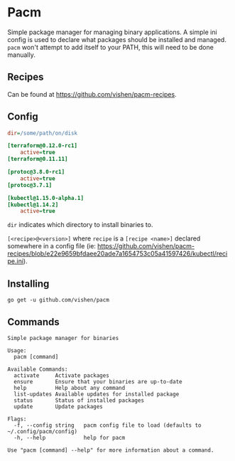 # Pacm

Simple package manager for managing binary applications. A
simple ini config is used to declare what packages should be
installed and managed. `pacm` won't attempt to add itself to
your PATH, this will need to be done manually.


## Recipes

Can be found at https://github.com/vishen/pacm-recipes.

## Config

```ini
dir=/some/path/on/disk

[terraform@0.12.0-rc1]
	active=true
[terraform@0.11.11]

[protoc@3.8.0-rc1]
	active=true
[protoc@3.7.1]

[kubectl@1.15.0-alpha.1]
[kubectl@1.14.2]
	active=true
```

`dir` indicates which directory to install binaries to.

`[<recipe>@<version>]` where `recipe` is a `[recipe <name>]` declared
somewhere in a config file (ie: https://github.com/vishen/pacm-recipes/blob/e22e9659bfdaee20ade7a1654753c05a41597426/kubectl/recipe.ini).

## Installing

	go get -u github.com/vishen/pacm

## Commands

```
Simple package manager for binaries

Usage:
  pacm [command]

Available Commands:
  activate     Activate packages
  ensure       Ensure that your binaries are up-to-date
  help         Help about any command
  list-updates Available updates for installed package
  status       Status of installed packages
  update       Update packages

Flags:
  -f, --config string   pacm config file to load (defaults to ~/.config/pacm/config)
  -h, --help            help for pacm

Use "pacm [command] --help" for more information about a command.
```
